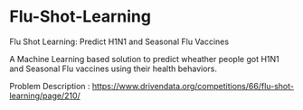 # Flu-Shot-Learning

Flu Shot Learning: Predict H1N1 and Seasonal Flu Vaccines

A Machine Learning based solution to predict wheather people got H1N1 and Seasonal Flu vaccines using their health behaviors.

Problem Description : https://www.drivendata.org/competitions/66/flu-shot-learning/page/210/
